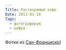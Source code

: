 ```yaml
---
Title: Растворимый кофе
Date: 2011-01-10
Tags:
  - фотографирую
  - цифра
---
```


Фотки из [Сан-Франциско](http://spleaner.posterous.com/))